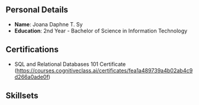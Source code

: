 
## Personal Details
- **Name**: Joana Daphne T. Sy
- **Education**: 2nd Year - Bachelor of Science in Information Technology
  
## Certifications
- SQL and Relational Databases 101 Certificate (https://courses.cognitiveclass.ai/certificates/fea1a489739a4b02ab4c9d266a0ade0f)

## Skillsets
